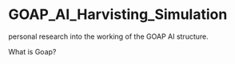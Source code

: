 # GOAP_AI_Harvisting_Simulation
personal research into the working of the GOAP AI structure.

What is Goap?
